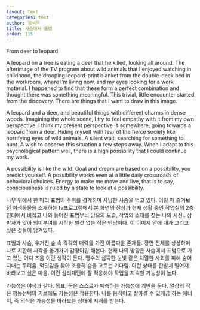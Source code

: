 ```yaml
---
layout: text
categories: text
author: 정석우
title: 사슴에서 표범
order: 115
---
```


From deer to leopard

A leopard on a tree is eating a deer that he killed, looking all around. The afterimage of the TV program about wild animals that I enjoyed watching in childhood, the drooping leopard-print blanket from the double-deck bed in the workroom, where I’m living now, and my eyes looking for a work material. I happened to find that these form a perfect combination and thought there was something meaningful. This trivial, little encounter started from the discovery. There are things that I want to draw in this image.

A leopard and a deer, and beautiful things with different charms in dense woods. Imagining the whole scene, I try to feel empathy with it from my own perspective. I think my present perspective is somewhere, going towards a leopard from a deer. Hiding myself with fear of the fierce society like horrifying eyes of wild animals. A silent wait, searching for something to hunt. A wish to observe this situation a few steps away. When I adapt to this psychological pattern well, there is a high possibility that I could continue my work.

A possibility is like the wild. Goal and dream are based on a possibility, you predict yourself. A possibility works even at a little daily crossroads of behavioral choices. Energy to make me move and live, that is to say, consciousness is ruled by a state to look at a possibility.

나무 위에서 한 마리 표범이 주위를 경계하며 사냥한 사슴을 먹고 있다. 어릴 때 즐겨보던 야생동물을 소개하는 tv프로그램에서 본 화면의 잔상과 현재 생활 중인 작업실의 2층 침대에서 비집고 나와 늘어진 표범무늬 담요의 모습, 작업의 소재를 찾는 나의 시선.. 삼박자가 맞아 의미부여를 시작한 별것 없는 작은 만남이다. 이 이미지 안에 내가 그리고 싶은 것들이 담겨있다.

표범과 사슴, 우거진 숲 속 각각의 매력을 가진 아름다운 존재들. 장면 전체를 상상하며 나로 치환해 시각을 옮겨가며 감정이입 해본다. 현재 나의 방향은 사슴에서 표범으로 가고 있는 어디 즈음 이란 생각이 든다. 맹수의 섬뜩한 눈빛 같은 치열한 사회를 피해 숨어 지내는 두려움. 먹잇감을 찾아 조용히 숨을 고르는 기다림. 이런 상태를 한발치 떨어져 바라보고 싶은 마음. 이런 심리패턴에 잘 적응해야 작업을 지속할 가능성이 높다.

가능성은 야생과 같다. 목표, 꿈은 스스로가 예측하는 가능성에 기반을 둔다. 일상의 작은 행동선택의 기로에도 가능성은 작용한다. 나를 움직이고 살아갈 수 있게끔 하는 에너지, 즉 의식은 가능성을 바라보는 상태에 지배를 받는다.
